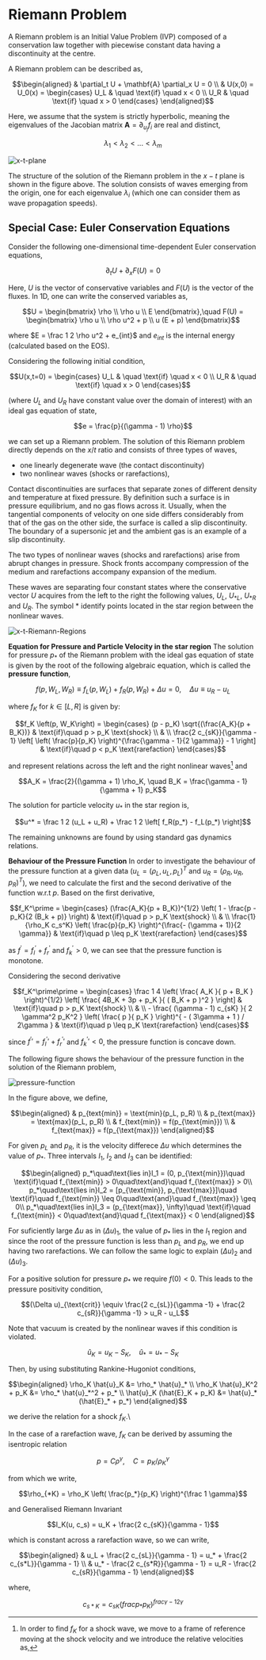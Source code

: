 # Riemann Problem
  A Riemann problem is an Initial Value Problem (IVP) composed of a
  conservation law together with piecewise constant data having a discontinuity
  at the centre.

  A Riemann problem can be described as,

  ```math
  \begin{aligned}
  & \partial_t U + \mathbf{A} \partial_x U = 0 \\
  & U(x,0) = U_0(x) = \begin{cases}
  U_L & \quad \text{if} \quad x < 0 \\
  U_R & \quad \text{if} \quad x > 0
  \end{cases}
  \end{aligned}
  ```

  Here, we assume that the system is strictly hyperbolic, meaning the
  eigenvalues of the Jacobian matrix $`\mathbf{A} = \partial_{u_j} f_i`$ are
  real and distinct,

  ```math
  \lambda_1 < \lambda_2 < ... < \lambda_m
  ```

  ![x-t-plane](assets/x-t-plane.png)

  The structure of the solution of the Riemann problem in the $`x-t`$ plane is
  shown in the figure above. The solution consists of
  waves emerging from the origin, one for each eigenvalue $`\lambda_i`$
  (which one can consider them as wave propagation speeds).

## Special Case: Euler Conservation Equations
  Consider the following one-dimensional time-dependent Euler conservation
  equations,

  ```math
  \partial_t U + \partial_x F(U) = 0
  ```

  Here, $`U`$ is the vector of conservative variables and $`F(U)`$ is the
  vector of the fluxes. In 1D, one can write the conserved variables as,

  ```math
  U = \begin{bmatrix}
  \rho \\
  \rho u \\
  E
  \end{bmatrix},\quad F(U) = \begin{bmatrix}
  \rho u \\
  \rho u^2 + p \\
  u (E + p)
  \end{bmatrix}
  ```

  where $`E = \frac 1 2 \rho u^2 + e_{int}`$ and $`e_{int}`$ is the internal
  energy (calculated based on the EOS).

  Considering the following initial condition,

  ```math
  U(x,t=0) = \begin{cases}
    U_L & \quad \text{if} \quad x < 0 \\
    U_R & \quad \text{if} \quad x > 0
  \end{cases}
  ```

  (where $`U_L`$ and $`U_R`$ have constant value over the domain of interest)
  with an ideal gas equation of state,

  ```math
  e = \frac{p}{(\gamma - 1) \rho}
  ```

  we can set up a Riemann problem. The solution of this Riemann problem
  directly depends on the $`x/t`$ ratio and consists of three types of waves,
  - one linearly degenerate wave (the contact discontinuity)
  - two nonlinear waves (shocks or rarefactions),

  Contact discontinuities are surfaces that separate zones of different density
  and temperature at fixed pressure. By definition such a surface is in pressure
  equilibrium, and no gas flows across it. Usually, when the tangential
  components of velocity on one side differs considerably from that of the gas
  on the other side, the surface is called a slip discontinuity. The boundary
  of a supersonic jet and the ambient gas is an example of a slip discontinuity.

  The two types of nonlinear waves (shocks and rarefactions) arise from abrupt
  changes in pressure. Shock fronts accompany compression of the medium and
  rarefactions accompany expansion of the medium.

  These waves are separating four constant states where the conservative
  vector $`U`$ acquires from the left to the right the following values,
  $`U_L`$, $`U_{*L}`$, $`U_{*R}`$ and $`U_R`$.
  The symbol $`*`$ identify points located in the star region between the
  nonlinear waves.

  ![x-t-Riemann-Regions](assets/Riemann-regions.png)

  **Equation for Pressure and Particle Velocity in the star region**
  The solution for pressure $`p_*`$ of the Riemann problem with the ideal
  gas equation of state is given by the root of the following algebraic
  equation, which is called the **pressure function**,

  ```math
  f(p, W_L, W_R) \equiv f_L(p,W_L) + f_R(p, W_R) + \Delta u = 0,
  \quad \Delta u \equiv u_R - u_L
  ```

  where $`f_K`$ for $`k \in [L, R]`$ is given by:

  ```math
  f_K \left(p, W_K\right) = \begin{cases}
    (p - p_K) \sqrt{(\frac{A_K}{p + B_K})}
    & \text{if}\quad p > p_K \text{shock} \\
    & \\
    \frac{2 c_{sK}}{\gamma - 1} \left[
      \left( \frac{p}{p_K} \right)^{\frac{\gamma - 1}{2 \gamma}} - 1
    \right]
    & \text{if}\quad p < p_K \text{rarefaction}
  \end{cases}
  ```

  and represent relations across the left and the right nonlinear waves[^1] and

  ```math
  A_K = \frac{2}{(\gamma + 1) \rho_K, \quad
  B_K = \frac{\gamma - 1}{\gamma + 1} p_K
  ```

  The solution for particle velocity $`u_*`$ in the star region is,

  ```math
  u^* = \frac 1 2 (u_L + u_R) + \frac 1 2 \left[ f_R(p_*) - f_L(p_*) \right]
  ```

  The remaining unknowns are found by using standard gas dynamics relations.

  **Behaviour of the Pressure Function**
  In order to investigate the behaviour of the pressure function at a given
  data ($`u_L = (\rho_L, u_L, p_L)^T`$ and $`u_R = (\rho_R, u_R, p_R)^T`$), we
  need to calculate the first and the second derivative of the function w.r.t
  $`p`$. Based on the first derivative,

  ```math
  f_K^\prime =
  \begin{cases}
    (\frac{A_K}{p + B_K})^{1/2}
    \left(
      1 - \frac{p - p_K}{2 (B_k + p)}
    \right) & \text{if}\quad p > p_K \text{shock} \\
    & \\
    \frac{1}{\rho_K c_s^K}
    \left(
      \frac{p}{p_K}
    \right)^{\frac{- (\gamma + 1)}{2 \gamma}}
    & \text{if}\quad p \leq p_K \text{rarefaction}
  \end{cases}
  ```

  as $`f^\prime = f_l^\prime + f_r^\prime`$ and $`f_k^\prime > 0`$, we can
  see that the pressure function is monotone.

  Considering the second derivative

  ```math
  f_K^\prime\prime =
  \begin{cases}
  \frac 1 4 \left( \frac{ A_K }{ p + B_K } \right)^{1/2}
  \left[
    \frac{ 4B_K + 3p + p_K }{ ( B_K + p )^2 }
  \right]
  & \text{if}\quad p > p_K \text{shock} \\
  & \\
  - \frac{ (\gamma - 1) c_{sK} }{ 2 \gamma^2 p_K^2 }
  \left(
    \frac{ p }{ p_K }
  \right)^{ - ( 3\gamma + 1 ) / 2\gamma }
  & \text{if}\quad p \leq p_K \text{rarefaction}
  \end{cases}
  ```

  since $`f^\prime\prime = f_l^\prime\prime + f_r^\prime\prime`$
  and $`f_k^\prime\prime < 0`$, the pressure function is concave down.

  The following figure shows the behaviour of the pressure function in the
  solution of the Riemann problem,

  ![pressure-function](assets/pressure-function.png)

  In the figure above, we define,

  ```math
  \begin{aligned}
    & p_{text{min}} = \text{min}(p_L, p_R) \\
    & p_{text{max}} = \text{max}(p_L, p_R) \\
    & f_{text{min}} = f(p_{\text{min}}) \\
    & f_{text{max}} = f(p_{\text{max}})
  \end{aligned}
  ```

  For given $`p_L`$ and $`p_R`$, it is the velocity differece $`\Delta u`$
  which determines the value of $`p_*`$. Three intervals $`I_1`$, $`I_2`$ and
  $`I_3`$ can be identified:

  ```math
  \begin{aligned}
    p_*\quad\text{lies in}I_1 = (0, p_{\text{min}})\quad
    \text{if}\quad f_{\text{min}} > 0\quad\text{and}\quad f_{\text{max}} > 0\\
    p_*\quad\text{lies in}I_2 = [p_{\text{min}}, p_{\text{max}}]\quad
    \text{if}\quad f_{\text{min}} \leq 0\quad\text{and}\quad f_{\text{max}} \geq 0\\
    p_*\quad\text{lies in}I_3 = (p_{\text{max}}, \infty)\quad
    \text{if}\quad f_{\text{min}} < 0\quad\text{and}\quad f_{\text{max}} < 0
  \end{aligned}
  ```

  For suficiently large $`\Delta u`$ as in $`(\Delta u)_1`$, the value of
  $`p_*`$ lies in the $`I_1`$ region and since the root of the pressure
  function is less than $`p_L`$ and $`p_R`$, we end up having two rarefactions.
  We can follow the same logic to explain $`(\Delta u)_2`$ and $`(\Delta u)_3`$.

  For a positive solution for pressure $`p_*`$ we require $`f(0) < 0`$. This
  leads to the pressure positivity condition,

  ```math
  (\Delta u)_{\text{crit}}
    \equiv \frac{2 c_{sL}}{\gamma -1} + \frac{2 c_{sR}}{\gamma -1}
    > u_R - u_L
  ```

  Note that vacuum is created by the nonlinear waves if this condition
  is violated.


  [^1]: In order to find $`f_K`$ for a shock wave, we move to a frame of
  reference moving at the shock velocity and we introduce the relative
  velocities as,

  ```math
  \hat{u}_K = u_K - S_K, \quad \hat{u}_* = u_* - S_K
  ```

  Then, by using substituting Rankine-Hugoniot conditions,

  ```math
  \begin{aligned}
    \rho_K \hat{u}_K &= \rho_* \hat{u}_* \\
    \rho_K \hat{u}_K^2 + p_K &= \rho_* \hat{u}_*^2 + p_* \\
    \hat{u}_K (\hat{E}_K + p_K) &= \hat{u}_* (\hat{E}_* + p_*)
  \end{aligned}
  ```

  we derive the relation for a shock $`f_K`$.\\

  In the case of a rarefaction wave, $`f_K`$ can be derived by assuming the
  isentropic relation

  ```math
  p = C \rho^{\gamma}, \quad C = p_K / \rho_K^{\gamma}
  ```

  from which we write,

  ```math
  \rho_{*K} = \rho_K \left( \frac{p_*}{p_K} \right)^{\frac 1 \gamma}
  ```

  and Generalised Riemann Invariant

  ```math
  I_K(u, c_s) = u_K + \frac{2 c_{sK}}{\gamma - 1}
  ```

  which is constant across a rarefaction wave, so we can write,

  ```math
  \begin{aligned}
    & u_L + \frac{2 c_{sL}}{\gamma - 1} = u_* + \frac{2 c_{s*L}}{\gamma - 1} \\
    & u_* - \frac{2 c_{s*R}}{\gamma - 1} = u_R - \frac{2 c_{sR}}{\gamma - 1}
  \end{aligned}
  ```

  where,
  ```math
  c_{s*K} = c_{sK} \left(
    frac{p_*}{p_K}
  \right)^{frac{\gamma - 1}{2 \gamma}}
  ```
